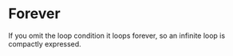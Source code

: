 # Forever
If you omit the loop condition it loops forever, so an infinite loop is compactly expressed.
